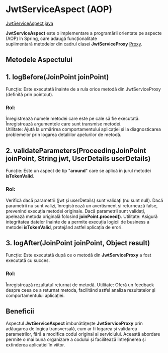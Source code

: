 # JwtServiceAspect (AOP)

[JwtServiceAspect.java](FillTheVoid/src/main/java/com/taip/FillTheVoid/config/JwtServiceAspect.java)

**JwtServiceAspect** este o implementare a programării orientate pe aspecte (AOP) în Spring, care adaugă funcționalitate \
suplimentară metodelor din cadrul clasei **JwtServiceProxy** [Proxy](FillTheVoid/src/main/java/com/taip/FillTheVoid/config/proxy/). 

## Metodele Aspectului

## **1. logBefore(JoinPoint joinPoint)** 
Funcție: Este executată înainte de a rula orice metodă din JwtServiceProxy (definită prin pointcut).
### Rol:
Înregistrează numele metodei care este pe cale să fie executată. \
Înregistrează argumentele care sunt transmise metodei. \
Utilitate: Ajută la urmărirea comportamentului aplicației și la diagnosticarea problemelor prin logarea detaliilor apelurilor de metodă.

## **2. validateParameters(ProceedingJoinPoint joinPoint, String jwt, UserDetails userDetails)** 

Funcție: Este un aspect de tip "**around**" care se aplică în jurul metodei **isTokenValid**.
### Rol:
Verifică dacă parametrii (jwt și userDetails) sunt validați (nu sunt null).
Dacă parametrii nu sunt valizi, înregistrează un avertisment și returnează false, prevenind execuția metodei originale.
Dacă parametrii sunt validați, apelează metoda originală folosind **joinPoint.proceed()**.
Utilitate: Asigură integritatea datelor înainte de a permite execuția logicii de business a metodei **isTokenValid**, protejând astfel aplicația de erori.

## **3. logAfter(JoinPoint joinPoint, Object result)**
Funcție: Este executată după ce o metodă din **JwtServiceProxy** a fost executată cu succes.
### Rol:
Înregistrează rezultatul returnat de metodă.
Utilitate: Oferă un feedback despre ceea ce a returnat metoda, facilitând astfel analiza rezultatelor și comportamentului aplicației.

## Beneficii

Aspectul **JwtServiceAspect** îmbunătățește **JwtServiceProxy** prin adăugarea de logica transversală, cum ar fi logarea și validarea parametrilor, 
fără a modifica codul original al serviciului. Această abordare permite o mai bună organizare a codului și facilitează întreținerea și extinderea aplicației în viitor.
